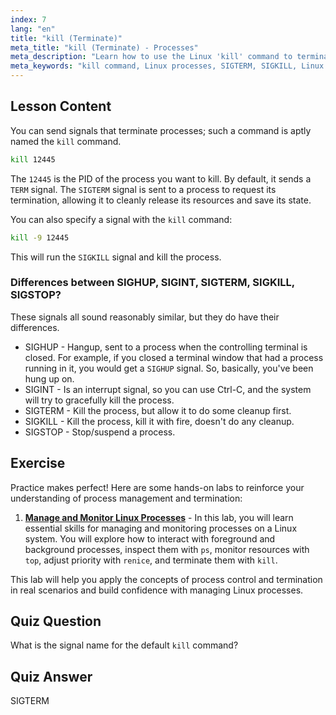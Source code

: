 ```yaml
---
index: 7
lang: "en"
title: "kill (Terminate)"
meta_title: "kill (Terminate) - Processes"
meta_description: "Learn how to use the Linux 'kill' command to terminate processes. Understand SIGTERM, SIGKILL, and other signals for process management. Start learning now!"
meta_keywords: "kill command, Linux processes, SIGTERM, SIGKILL, Linux tutorial, beginner, process management, Linux guide"
---
```


## Lesson Content

You can send signals that terminate processes; such a command is aptly named the `kill` command.

```bash
kill 12445
```

The `12445` is the PID of the process you want to kill. By default, it sends a `TERM` signal. The `SIGTERM` signal is sent to a process to request its termination, allowing it to cleanly release its resources and save its state.

You can also specify a signal with the `kill` command:

```bash
kill -9 12445
```

This will run the `SIGKILL` signal and kill the process.

### Differences between SIGHUP, SIGINT, SIGTERM, SIGKILL, SIGSTOP?

These signals all sound reasonably similar, but they do have their differences.

- SIGHUP - Hangup, sent to a process when the controlling terminal is closed. For example, if you closed a terminal window that had a process running in it, you would get a `SIGHUP` signal. So, basically, you've been hung up on.
- SIGINT - Is an interrupt signal, so you can use Ctrl-C, and the system will try to gracefully kill the process.
- SIGTERM - Kill the process, but allow it to do some cleanup first.
- SIGKILL - Kill the process, kill it with fire, doesn't do any cleanup.
- SIGSTOP - Stop/suspend a process.

## Exercise

Practice makes perfect! Here are some hands-on labs to reinforce your understanding of process management and termination:

1. **[Manage and Monitor Linux Processes](https://labex.io/labs/comptia-manage-and-monitor-linux-processes-590864)** - In this lab, you will learn essential skills for managing and monitoring processes on a Linux system. You will explore how to interact with foreground and background processes, inspect them with `ps`, monitor resources with `top`, adjust priority with `renice`, and terminate them with `kill`.

This lab will help you apply the concepts of process control and termination in real scenarios and build confidence with managing Linux processes.

## Quiz Question

What is the signal name for the default `kill` command?

## Quiz Answer

SIGTERM
